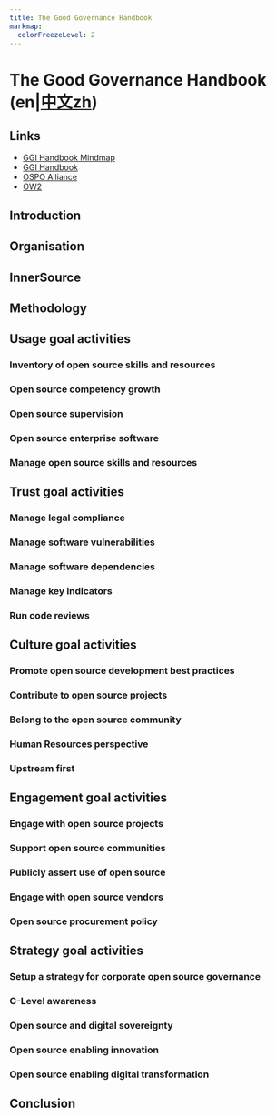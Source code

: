 ```yaml
---
title: The Good Governance Handbook
markmap:
  colorFreezeLevel: 2
---
```


# The Good Governance Handbook (en|[中文zh](./index-zh.html))

## Links 
- [GGI Handbook Mindmap](https://github.com/bayoss/GGI-handbook-mindmap)
- [GGI Handbook ](https://ospo-alliance.org/ggi/)
- [OSPO Alliance](https://ospo-alliance.org/)
- [OW2](https://www.ow2.org/)

## Introduction

## Organisation

## InnerSource

## Methodology

## Usage goal activities
### Inventory of open source skills and resources
### Open source competency growth
### Open source supervision
### Open source enterprise software
### Manage open source skills and resources

## Trust goal activities
### Manage legal compliance
### Manage software vulnerabilities
### Manage software dependencies
### Manage key indicators
### Run code reviews

## Culture goal activities
### Promote open source development best practices
### Contribute to open source projects
### Belong to the open source community
### Human Resources perspective
### Upstream first

## Engagement goal activities
### Engage with open source projects
### Support open source communities
### Publicly assert use of open source
### Engage with open source vendors
### Open source procurement policy

## Strategy goal activities
### Setup a strategy for corporate open source governance
### C-Level awareness
### Open source and digital sovereignty
### Open source enabling innovation
### Open source enabling digital transformation

## Conclusion

